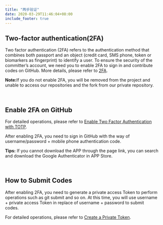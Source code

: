 ```yaml
---
title: "两步验证"
date: 2020-03-29T11:46:04+08:00
include_footer: true
---
```


<div>
<h2 class="title">Two-factor authentication(2FA)</h2>
<p>Two factor authentication (2FA) refers to the authentication method that combines both passport and an object (credit card, SMS phone, token or biomarkers as fingerprint) to identify a user. To ensure the security of the committer’s account, we need you to enable 2FA to sign in and contribute codes on GitHub. More details, please refer to <a href="https://help.github.com/articles/requiring-two-factor-authentication-in-your-organization/" target="_blank">2FA</a>.</p>
<p><strong>Note:</strong>If you do not enable 2FA, you will be removed from the project and unable to access our repositories and the fork from our private repository.</p>
<br />
<h2 class="title">Enable 2FA on GitHub</h2>
<p>For detailed operations, please refer to <a href="https://help.github.com/en/github/authenticating-to-github/configuring-two-factor-authentication" target="_blank">Enable Two Factor Authentication with TOTP</a>.</p>
<p>After enabling 2FA, you need to sign in GitHub with the way of username/password + mobile phone authentication code.</p>
<p><strong>Tips:</strong> If you cannot download the APP through the page link, you can search and download the Google Authenticator in APP Store.</p>
<br />
<h2 class="title">How to Submit Codes</h2>
<p>After enabling 2FA, you need to generate a private access Token to perform operations such as git submit and so on. At this time, you will use username + private access Token in replace of username + password to submit codes.</p>
<p>For detailed operations, please refer to <a href="https://help.github.com/en/github/authenticating-to-github/creating-a-personal-access-token-for-the-command-line" target="_blank">Create a Private Token</a>.</p>
</div>